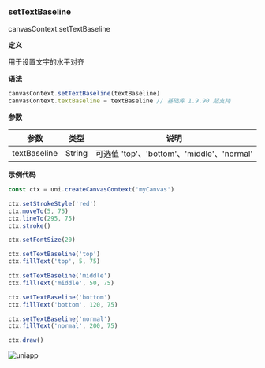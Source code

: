 ### setTextBaseline
canvasContext.setTextBaseline

**定义**

用于设置文字的水平对齐

**语法**

```javascript
canvasContext.setTextBaseline(textBaseline)
canvasContext.textBaseline = textBaseline // 基础库 1.9.90 起支持
```

**参数**

|参数	|类型			|说明										|
|---	|---			|---										|
|textBaseline	|String	|可选值 'top'、'bottom'、'middle'、'normal'	|

**示例代码**

```javascript
const ctx = uni.createCanvasContext('myCanvas')

ctx.setStrokeStyle('red')
ctx.moveTo(5, 75)
ctx.lineTo(295, 75)
ctx.stroke()

ctx.setFontSize(20)

ctx.setTextBaseline('top')
ctx.fillText('top', 5, 75)

ctx.setTextBaseline('middle')
ctx.fillText('middle', 50, 75)

ctx.setTextBaseline('bottom')
ctx.fillText('bottom', 120, 75)

ctx.setTextBaseline('normal')
ctx.fillText('normal', 200, 75)

ctx.draw()
```

![uniapp](//img-cdn-qiniu.dcloud.net.cn/uniapp/images/set-text-baseline.png?t=201859)

